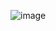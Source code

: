![image](https://user-images.githubusercontent.com/74384479/112679649-2d61af00-8e4b-11eb-8139-f8d0f6f45831.png)
